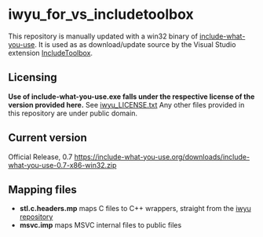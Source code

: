 # iwyu_for_vs_includetoolbox

This repository is manually updated with a win32 binary of [include-what-you-use](https://include-what-you-use.org/). It is used as as download/update source by the Visual Studio extension [IncludeToolbox](https://github.com/wumpf/includetoolbox).

## Licensing

**Use of include-what-you-use.exe falls under the respective license of the version provided here.** See [iwyu_LICENSE.txt](iwyu_LICENSE.txt)
Any other files provided in this repository are under public domain.

## Current version

Official Release, 0.7
https://include-what-you-use.org/downloads/include-what-you-use-0.7-x86-win32.zip

## Mapping files

* **stl.c.headers.mp** maps C files to C++ wrappers, straight from the [iwyu repository](https://raw.githubusercontent.com/include-what-you-use/include-what-you-use/master/stl.c.headers.imp)
* **msvc.imp** maps MSVC internal files to public files
